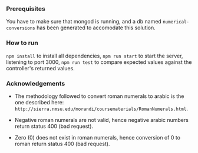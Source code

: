 ### Prerequisites

You have to make sure that mongod is running, and a db named `numerical-conversions` has been generated to accomodate this solution.


### How to run

`npm install` to install all dependencies,
`npm run start` to start the server, listening to port 3000,
`npm run test` to compare expected values against the controller's returned values.

### Acknowledgements

- The methodology followed to convert roman numerals to arabic is the one described here:
`http://sierra.nmsu.edu/morandi/coursematerials/RomanNumerals.html`.

- Negative roman numerals are not valid, hence negative arabic numbers return status 400 (bad request).
- Zero (0) does not exist in roman numerals, hence conversion of 0 to roman return status 400 (bad request).